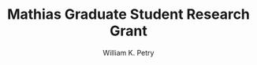 ---
layout: grant
title: Mathias Graduate Student Research Grant
author: William K. Petry
ORCID: 0000-0002-5230-5987
website: https://wpetry.github.io/
twitter: oecodynamics
year: 2014
link: https://doi.org/10.5281/zenodo.1327375
funder: University of California Natural Reserve System
program: Mildred E. Mathias Graduate Student Research Grant Program
discipline: ecology
status: funded
---